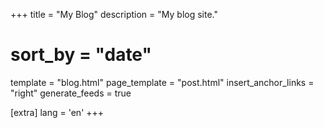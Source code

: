 +++
title = "My Blog"
description = "My blog site."
# sort_by = "date"
template = "blog.html"
page_template = "post.html"
insert_anchor_links = "right"
generate_feeds = true



[extra]
lang = 'en'
+++


